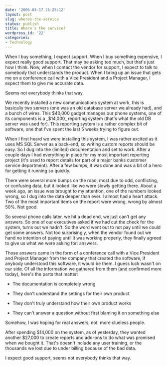 ```yaml
---
date: '2006-03-17 21:25:12'
layout: post
slug: wheres-the-service
status: publish
title: Where's the service?
wordpress_id: '22'
categories:
- Technology
---
```


When I buy something, I expect support. When I buy something expensive, I expect really good support. That may be asking too much, but that's just how I think. Now, when I contact the vendor for support, I expect to talk to somebody that understands the product. When I bring up an issue that gets me on a conference call with a Vice President and a Project Manager, I expect them to give me accurate data.

Seems not everybody thinks that way.

We recently installed a new communications system at work, this is basically two servers (one was an old database server we already had), and a bunch of wires. This $40,000 gadget manages our phone systems, one of its components is a _$14,000_ reporting system (that's what the old DB server was used for). This reporting system is a rather complex bit of software, one that I've spent the last 5 weeks trying to figure out.

When I first heard we were installing this system, I was rather excited as it uses MS SQL Server as a back-end, so writing custom reports should be easy. So I dug into the (limited) documentation and set to work. After a couple days I had everything in place for my most important reporting project (it's used to report details for part of a major banks customer service department). After a few bumps, it was done and was a bit of a hero for getting it running so quickly.

There were several more bumps on the road, most due to odd, conflicting, or confusing data, but it looked like we were slowly getting there. About a week ago, an issue was brought to my attention, one of the numbers looked wrong, so I dug into the data deeper than ever. I almost had a heart attack. Two of the most important items on the report were wrong, wrong by almost 50%. Not good.

So several phone calls later, we hit a dead end, we just can't get any answers. So one of our executives asked if we had cut the check for the system, turns out we hadn't. So the word went out to not pay until we could get some answers. Not too surprisingly, when the vendor found out we hand no intention of paying until it was working properly, they finally agreed to give us what we were asking for: answers.

Those answers came in the form of a conference call with a Vice President and Project Manager from the company that created the software, if anybody understood this software, it would be them. I guess luck wasn't on our side. Of all the information we gathered from them (and confirmed more today), here's the parts that matter:



	
  * The documentation is completely wrong

	
  * They don't understand the settings for their own product

	
  * They don't truly understand how their own product works

	
  * They can't answer a question without first blaming it on something else


Somehow, I was hoping for real answers, not  more clueless people.

After spending $14,000 on the system, as of yesterday, they wanted another $27,000 to create reports and add-ons to do what was promised when we bought it. That's doesn't include any user training, or the thousands we lost due to under billing because of the bad data.

I expect good support, seems not everybody thinks that way.
